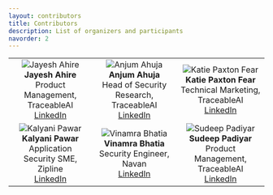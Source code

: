 ```yaml
---
layout: contributors
title: Contributors
description: List of organizers and participants
navorder: 2
---
```


| | | |
|:-------------------------:|:-------------------------:|:-------------------------:|
| ![Jayesh Ahire](https://media.licdn.com/dms/image/D5603AQF2KHpal9XL3Q/profile-displayphoto-shrink_400_400/0/1690556634516?e=1719446400&v=beta&t=9A-2wFpdBF47HjsHARtfY9QFZIvWY8ru5f3K94UjSbI) **Jayesh Ahire**<br>Product Management, TraceableAI<br>[LinkedIn](https://www.linkedin.com/in/jayesh-ahire/) | ![Anjum Ahuja](https://media.licdn.com/dms/image/C5603AQHkqMy6FLedAA/profile-displayphoto-shrink_400_400/0/1605579576588?e=1719446400&v=beta&t=16VzrHlohd_Ue_yuu_iaZTB66jjCAiOO1pEtavkZDR8) **Anjum Ahuja**<br>Head of Security Research, TraceableAI<br>[LinkedIn](https://www.linkedin.com/in/anjumahuja/) | ![Katie Paxton Fear](https://media.licdn.com/dms/image/C4D03AQG_lx1Ey5P75A/profile-displayphoto-shrink_400_400/0/1573571617520?e=1719446400&v=beta&t=PTpm14zgRm5rEnYDidQmDKAvYeBZqma9L7vSv0Kicvo) **Katie Paxton Fear**<br> Technical Marketing, TraceableAI<br>[LinkedIn](https://www.linkedin.com/in/katiepf/) |
| ![Kalyani Pawar](https://media.licdn.com/dms/image/D4D03AQEd1pZBd80WEQ/profile-displayphoto-shrink_400_400/0/1713369770434?e=1719446400&v=beta&t=6gWZqeTMPztgi8_QVa1kfuEenNnX4AG2ghsl6ZD-6Rw) **Kalyani Pawar**<br>Application Security SME, Zipline<br>[LinkedIn](https://www.linkedin.com/in/kalyani-pawar5/) | ![Vinamra Bhatia](https://media.licdn.com/dms/image/D5603AQEzZx6_MoEQag/profile-displayphoto-shrink_400_400/0/1683231645852?e=1719446400&v=beta&t=VaMF1dlrUwJDG7Kf6oXbqL1YmlnksvqBeDkVpYN22_4) **Vinamra Bhatia**<br>Security Engineer, Navan<br>[LinkedIn](https://www.linkedin.com/in/vinamrabhatia/) | ![Sudeep Padiyar](https://media.licdn.com/dms/image/D5603AQF-Lk0DFBMORg/profile-displayphoto-shrink_400_400/0/1693548771706?e=1719446400&v=beta&t=cdpVqAQzH1Y6adW1utHEIHP1UBOV6p0NIxUWLeelNmo) **Sudeep Padiyar**<br>Product Management, TraceableAI<br>[LinkedIn](https://www.linkedin.com/in/sudeep-padiyar/) |